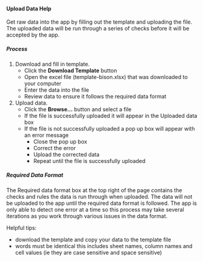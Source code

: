 #### Upload Data Help

Get raw data into the app by filling out the template and uploading the file. The uploaded data will be run through a series of checks before it will be accepted by the app.

##### Process

1. Download and fill in template. 
   - Click the **Download Template** button
   - Open the excel file (template-bison.xlsx) that was downloaded to your computer
   - Enter the data into the file
   - Review data to ensure it follows the required data format
2. Upload data.
   - Click the **Browse...** button and select a file
   - If the file is successfully uploaded it will appear in the Uploaded data box
   - If the file is not successfully uploaded a pop up box will appear with an error message
     - Close the pop up box
     - Correct the error
     - Upload the corrected data
     - Repeat until the file is successfully uploaded
   
##### Required Data Format

The Required data format box at the top right of the page contains the checks and rules the data is run through when uploaded. 
The data will not be uploaded to the app until the required data format is followed.
The app is only able to detect one error at a time so this process may take several iterations as you work through various issues in the data format. 

Helpful tips:

- download the template and copy your data to the template file 
- words must be identical this includes sheet names, column names and cell values (ie they are case sensitive and space sensitive) 
